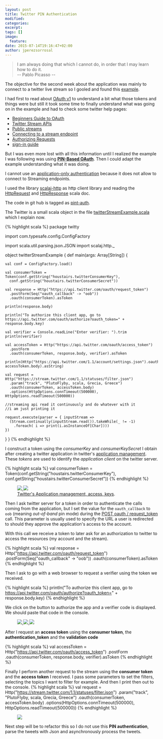 ```yaml
---
layout: post
title: Twitter PIN Authentication
modified:
categories: 
excerpt:
tags: []
image:
  feature:
date: 2015-07-14T19:16:47+02:00
author: jperezsorrosal
---
```

> I am always doing that which I cannot do, in order that I may learn how to do it.  
-- Pablo Picasso --

The objective for the second week about the application was mainly to connect to a twitter live stream
so I gooled and found this [example](http://technikology.blogspot.de/2014/07/simple-code-to-connect-to-twitter.html).  

I had first to read about [OAuth v1](http://tools.ietf.org/html/rfc5849) to understand a bit what those tokens and things were but still
it took some time to finally understand what was going on in the example and had to check some twitter help pages:

* [Beginners Guide to OAuth](http://hueniverse.com/oauth/)
* [Twitter Stream APIs](https://dev.twitter.com/streaming/overview)
* [Public streams](https://dev.twitter.com/streaming/public)
* [Connecting to a stream endpoint](https://dev.twitter.com/streaming/overview/connecting)
* [Authorizing Requests](https://dev.twitter.com/oauth/overview/authorizing-requests)
* [sign-in guide](https://dev.twitter.com/web/sign-in/implementing)  

But I was even more lost with all this information until I realized the example I was following was using 
[**PIN-Based OAuth**](https://dev.twitter.com/oauth/pin-based). Then I could adapt the example
understanding what it was doing.  

I cannot use an [application-only authentication](https://dev.twitter.com/oauth/application-only) because it does not
allow to connect to Streaming endpoints.  

I used the library [scalaj-http](https://github.com/scalaj/scalaj-http) as http client library and 
reading the [HttpRequest](http://scalaj.github.io/scalaj-http/1.1.0/#scalaj.http.HttpRequest)
and [HttpResponse](http://scalaj.github.io/scalaj-http/1.1.0/#scalaj.http.HttpResponse) scala doc.

The code in git hub is tagged as [pint-auth](https://github.com/jperezsorrosal/houstairs/tree/pin-auth).

The Twitter is a small scala object in the file
[twitterStreamExample.scala](https://github.com/jperezsorrosal/houstairs/blob/pin-auth/src/main/scala/twitty/twitterStreamExample.scala)
which I explain now.

{% highlight scala %}
package twitty

import com.typesafe.config.ConfigFactory

import scala.util.parsing.json.JSON
import scalaj.http._

object twitterStreamExample {
  def main(args: Array[String]) {

    val conf = ConfigFactory.load()

    val consumerToken = Token(conf.getString("houstairs.twitterConsumerKey"),
      conf.getString("houstairs.twitterConsumerSecret"))

    val response = Http("https://api.twitter.com/oauth/request_token")
      .postForm(Seq("oauth_callback" -> "oob"))
      .oauth(consumerToken).asToken

    println(response.body)

    println("To authorize this client app, go to https://api.twitter.com/oauth/authorize?oauth_token=" + response.body.key)

    val verifier = Console.readLine("Enter verifier: ").trim
    println(verifier)

    val accessToken = Http("https://api.twitter.com/oauth/access_token")
      .postForm
      .oauth(consumerToken, response.body, verifier).asToken

    println(Http("https://api.twitter.com/1.1/account/settings.json").oauth(consumerToken, accessToken.body).asString)

    val request = Http("https://stream.twitter.com/1.1/statuses/filter.json")
      .param("track", "PlutoFlyby, scala, Grecia, Greece")
      .oauth(consumerToken, accessToken.body)
      .options(HttpOptions.connTimeout(500000), HttpOptions.readTimeout(500000))

    //streaming api read it continuously and do whatever with it
    //i am just printing it

    request.execute(parser = { inputStream =>
      (Stream.continually(inputStream.read()).takeWhile(_ != -1)
        .foreach( i => print(i.asInstanceOf[Char])))
    })
  }
}
{% endhighlight %}

I construct a token using the *consumerKey* and *consumerKeySecret* I obtain after creating a twitter application in
twitter's [application management](https://apps.twitter.com/). These *tokens* are used to identify the *application client*
on the twitter server.

{% highlight scala %}
    val consumerToken = Token(conf.getString("houstairs.twitterConsumerKey"),
      conf.getString("houstairs.twitterConsumerSecret"))
{% endhighlight %}

<figure class="half">
	<a href="{{site_url}}/images/posts/pin-auth/twitter-application-manager.png">
		<img src="{{site_url}}/images/posts/pin-auth/twitter-application-manager.png">
	</a>
    <a href="{{site_url}}/images/posts/pin-auth/twitter-manager-access-keys.png">
            <img src="{{site_url}}/images/posts/pin-auth/twitter-manager-access-keys.png">
    </a>
    <figcaption>
            <a href="https://apps.twitter.com/"
               title="Twitter's Application management, access keys">Twitter's Application management, access, keys</a>.
    </figcaption>
</figure>

Then I ask twitter server for a token in order to authenticate the calls coming from the application, but I set the
value for the `oauth_callback` to `oob` (meaning *out-of-band* pin mode) during the
[POST oauth / request_token](https://dev.twitter.com/oauth/reference/post/oauth/request_token) call.
This parameter is usually used to specify the URL a user is redirected to should they approve the application's access
to the account.

With this call we receive a token to later ask for an authorization to twitter to access the resources (my account and the stream).

{% highlight scala %}
    val response = Http("https://api.twitter.com/oauth/request_token")
      .postForm(Seq("oauth_callback" -> "oob"))
      .oauth(consumerToken).asToken
{% endhighlight %}


Then I ask to go with a web browser to request a verifier using the token we received.

{% highlight scala %}
println("To authorize this client app, go to https://api.twitter.com/oauth/authorize?oauth_token=" + response.body.key)
{% endhighlight %}

We click on the button to authorize the app and a verifier code is displayed. We should paste that code in the console.

<figure class="third">
        <a href="{{site_url}}/images/posts/pin-auth/twitter-pin-authorize.png">
            <img src="{{site_url}}/images/posts/pin-auth/twitter-pin-authorize.png">
        </a>
        <a href="{{site_url}}/images/posts/pin-auth/twitter-pin-verifier-code.png">
            <img src="{{site_url}}/images/posts/pin-auth/twitter-pin-verifier-code.png">
        </a>
        <a href="{{site_url}}/images/posts/pin-auth/twitter-console-pin-verifier.png">
            <img src="{{site_url}}/images/posts/pin-auth/twitter-console-pin-verifier.png">
        </a>
</figure>


After I request an **access token** using the **consumer token**, the **authentication_token** and the **validation code**

{% highlight scala %}
    val accessToken = Http("https://api.twitter.com/oauth/access_token")
      .postForm
      .oauth(consumerToken, response.body, verifier).asToken
{% endhighlight %}

Finally I perform another request to the stream using the **consumer token** and the **access token** I received.
I pass some parameters to set the filters, selecting the topics I want to filter for example.
And then I print then out to the console.
{% highlight scala %}
    val request = Http("https://stream.twitter.com/1.1/statuses/filter.json")
      .param("track", "PlutoFlyby, scala, Grecia, Greece")
      .oauth(consumerToken, accessToken.body)
      .options(HttpOptions.connTimeout(500000), HttpOptions.readTimeout(500000))
{% endhighlight %}


<figure class="half">
	<a href="{{site_url}}/images/posts/pin-auth/twitter-console-pin-tweets.png">
		<img src="{{site_url}}/images/posts/pin-auth/twitter-console-pin-tweets.png">
	</a>
</figure>

Next step will be to refactor this so I do not use this **PIN authentication**, parse the tweets with Json and
asynchronously process the tweets.
